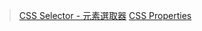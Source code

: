 > [CSS Selector - 元素選取器](https://docs.f2e.idv.tw/css/selector-element.html)
> [CSS Properties](https://docs.f2e.idv.tw/css/what-is-property.html)
